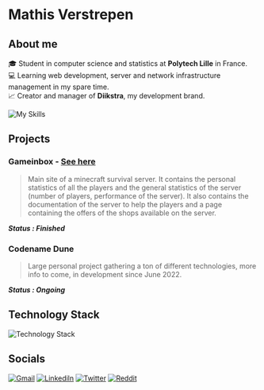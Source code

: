# Mathis Verstrepen

## About me 

:mortar_board: Student in computer science and statistics at **Polytech Lille** in France. <br />
:computer: Learning web development, server and network infrastructure management in my spare time. <br />
:chart_with_upwards_trend: Creator and manager of **Diikstra**, my development brand. <br />

![My Skills](https://github-profile-summary-cards.vercel.app/api/cards/profile-details?username=MathisVerstrepen&theme=moonlight) 

## Projects

### Gameinbox - [See here](https://diikstra.fr/gameinbox/accueil/)

> Main site of a minecraft survival server. It contains the personal statistics of all the players and the general statistics of the server (number of players, performance of the server). It also contains the documentation of the server to help the players and a page containing the offers of the shops available on the server.

***Status : Finished***

### Codename Dune

> Large personal project gathering a ton of different technologies, more info to come, in development since June 2022.

***Status : Ongoing***

## Technology Stack

![Technology Stack](https://skillicons.dev/icons?i=html,css,js,ts,nodejs,nuxtjs,vue,tailwind,nginx,docker,postgres,redis,c,py,r)

## Socials

[![Gmail](https://img.shields.io/badge/Gmail-D14836?style=for-the-badge&logo=gmail&logoColor=white)](mailto:contact@diikstra.fr)
[![Linkediln](https://img.shields.io/badge/LinkedIn-0077B5?style=for-the-badge&logo=linkedin&logoColor=white)](https://www.linkedin.com/in/mathis-verstrepen-296a01153)
[![Twitter](https://img.shields.io/badge/Twitter-1DA1F2?style=for-the-badge&logo=twitter&logoColor=white)](https://twitter.com/mathis_v1)
[![Reddit](https://img.shields.io/badge/Reddit-FF4500?style=for-the-badge&logo=reddit&logoColor=white)](https://www.reddit.com/user/Mathis777)

